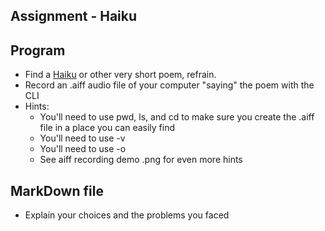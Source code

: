 ## Assignment - Haiku

## Program
- Find a [Haiku](https://www.poetryfoundation.org/learn/glossary-terms/haiku-or-hokku) or other very short poem, refrain.
- Record an .aiff audio file of your computer "saying" the poem with the CLI
- Hints:
	- You'll need to use pwd, ls, and cd to make sure you create the .aiff file in a place you can easily find
	- You'll need to use -v
	- You'll need to use -o
	- See aiff recording demo .png for even more hints

## MarkDown file
- Explain your choices and the problems you faced

